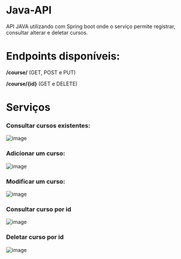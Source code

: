 # Java-API


API JAVA utilizando com Spring boot onde o serviço permite registrar, consultar alterar e deletar cursos.

# Endpoints disponíveis:

**/course/**    (GET, POST e PUT)

**/course/{id}**    (GET e DELETE)

# Serviços

### Consultar cursos existentes:

![image](https://user-images.githubusercontent.com/60151948/121397904-2bc46500-c92b-11eb-899b-5a685d1361ca.png)

### Adicionar um curso:

![image](https://user-images.githubusercontent.com/60151948/121398096-5dd5c700-c92b-11eb-9f67-411ed8cc726b.png)

### Modificar um curso:
![image](https://user-images.githubusercontent.com/60151948/121398209-7d6cef80-c92b-11eb-8a45-62bf88e3cae8.png)

### Consultar curso por id

![image](https://user-images.githubusercontent.com/60151948/121398306-98d7fa80-c92b-11eb-8ebc-5ccee14f7109.png)

### Deletar curso por id

![image](https://user-images.githubusercontent.com/60151948/121398384-ab523400-c92b-11eb-806b-03d69fbc9df0.png)
